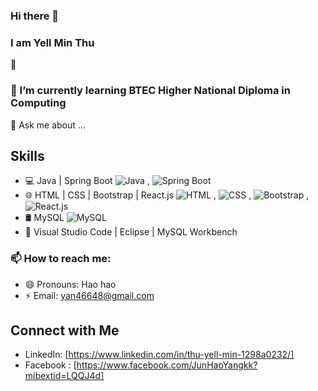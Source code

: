 ### Hi there 👋
### I am Yell Min Thu
🔭  
### 🌱 I’m currently learning BTEC Higher National Diploma in Computing

💬 Ask me about ...
## Skills

- 💻 Java | Spring Boot ![Java](https://img.shields.io/badge/Java-orange) , ![Spring Boot](https://img.shields.io/badge/Spring%20Boot-brightgreen)
- 🌐 HTML | CSS | Bootstrap | React.js
![HTML](https://img.shields.io/badge/HTML-blue) , ![CSS](https://img.shields.io/badge/CSS-blue) , ![Bootstrap](https://img.shields.io/badge/Bootstrap-orange) , ![React.js](https://img.shields.io/badge/React.js-Beginner-orange)
- 🛢️ MySQL ![MySQL](https://img.shields.io/badge/MySQL-brightgreen)
- 🧰 Visual Studio Code | Eclipse | MySQL Workbench


### 📫 How to reach me: 
- 😄 Pronouns: Hao hao
- ⚡ Email: yan46648@gmail.com
  
## Connect with Me

- LinkedIn: [https://www.linkedin.com/in/thu-yell-min-1298a0232/]
- Facebook : [https://www.facebook.com/JunHaoYangkk?mibextid=LQQJ4d] 


